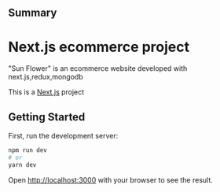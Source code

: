 ## Summary

<h1>
Next.js ecommerce project
</h1>
<p>
"Sun Flower" is an ecommerce website developed with next.js,redux,mongodb
</p>

This is a [Next.js](https://nextjs.org/) project

## Getting Started

First, run the development server:

```bash
npm run dev
# or
yarn dev
```

Open [http://localhost:3000](http://localhost:3000) with your browser to see the result.
